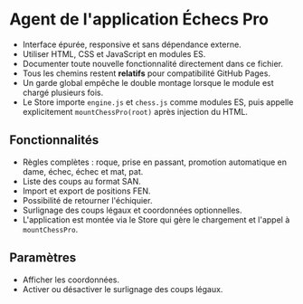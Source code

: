 # Agent de l'application Échecs Pro

- Interface épurée, responsive et sans dépendance externe.
- Utiliser HTML, CSS et JavaScript en modules ES.
- Documenter toute nouvelle fonctionnalité directement dans ce fichier.
- Tous les chemins restent **relatifs** pour compatibilité GitHub Pages.
- Un garde global empêche le double montage lorsque le module est chargé plusieurs fois.
- Le Store importe `engine.js` et `chess.js` comme modules ES, puis appelle explicitement `mountChessPro(root)` après injection du HTML.

## Fonctionnalités

- Règles complètes : roque, prise en passant, promotion automatique en dame, échec, échec et mat, pat.
- Liste des coups au format SAN.
- Import et export de positions FEN.
- Possibilité de retourner l'échiquier.
- Surlignage des coups légaux et coordonnées optionnelles.
- L'application est montée via le Store qui gère le chargement et l'appel à `mountChessPro`.

## Paramètres

- Afficher les coordonnées.
- Activer ou désactiver le surlignage des coups légaux.

